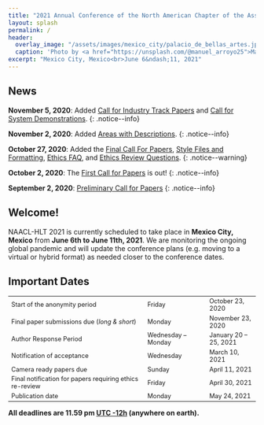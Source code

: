 ```yaml
---
title: "2021 Annual Conference of the North American Chapter of the Association for Computational Linguistics"
layout: splash
permalink: /
header:
  overlay_image: "/assets/images/mexico_city/palacio_de_bellas_artes.jpg"
  caption: 'Photo by <a href="https://unsplash.com/@manuel_arroyo25">Manuel Arroyo</a> on <a href="http://www.unsplash.com">Unsplash</a>'
excerpt: "Mexico City, Mexico<br>June 6&ndash;11, 2021"
---
```


## News

**November 5, 2020**: Added [Call for Industry Track Papers](/calls/industry/) and [Call for System Demonstrations](/calls/demos/).
{: .notice--info}

**November 2, 2020**: Added [Areas with Descriptions](/blog/).
{: .notice--info}

**October 27, 2020**: Added the [Final Call For Papers](/calls/papers/), [Style Files and Formatting](/calls/style-and-formatting/), [Ethics FAQ](/ethics/faq/), and [Ethics Review Questions](/ethics/review-questions).
{: .notice--warning}

**October 2, 2020**: The [First Call for Papers](/calls/papers/first) is out!
{: .notice--info}

**September 2, 2020**: [Preliminary Call for Papers](/calls/papers/preliminary)
{: .notice--info} 

## Welcome!

NAACL-HLT 2021 is currently scheduled to take place in **Mexico City, Mexico** from **June 6th to June 11th, 2021**. We are monitoring the ongoing global pandemic and will update the conference plans (e.g. moving to a virtual or hybrid format) as needed closer to the conference dates.

## Important Dates

<table style="font-size: .9em;">
<tbody>
  <tr>
    <td style="width: 55%;">Start of the anonymity period</td>
    <td style="width: 25%;">Friday</td>
    <td style="width: 25%;">October 23, 2020</td>
  </tr>
  <tr>
    <td>Final paper submissions due (<i>long &amp; short</i>)</td>
    <td>Monday</td>
    <td>November 23, 2020</td>
  </tr>
  <tr>
    <td>Author Response Period</td>
    <td>Wednesday &ndash; Monday</td>
    <td>January 20 &ndash; 25, 2021</td>
  </tr>
  <tr>
    <td>Notification of acceptance</td>
    <td>Wednesday</td>
    <td>March 10, 2021</td>
  </tr>
  <tr>
    <td>Camera ready papers due</td>
    <td>Sunday</td>
    <td>April 11, 2021</td>
  </tr>
  <tr>
    <td>Final notification for papers requiring ethics re-review</td>
    <td>Friday</td>
    <td>April 30, 2021</td>
  </tr>
  <tr>
    <td>Publication date</td>
    <td>Monday</td>
    <td>May 24, 2021</td>
  </tr>
</tbody>
</table>

<b>All deadlines are 11.59 pm <a target="_blank" href="https://www.timeanddate.com/time/zone/timezone/utc-12">UTC -12h</a> (anywhere on earth).</b>
